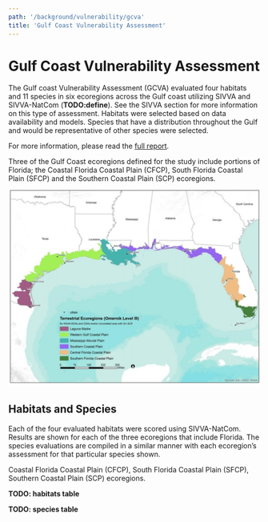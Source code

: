 ```yaml
---
path: '/background/vulnerability/gcva'
title: 'Gulf Coast Vulnerability Assessment'
---
```


# Gulf Coast Vulnerability Assessment
The Gulf coast Vulnerability Assessment (GCVA) evaluated four habitats and 11 species in six ecoregions across the Gulf coast utilizing SIVVA and SIVVA-NatCom (**TODO:define**).  See the SIVVA section for more information on this type of assessment. Habitats were selected based on data availability and models. Species that have a distribution throughout the Gulf and would be representative of other species were selected. 

For more information, please read the [full report](https://gulfcoastprairielcc.org/media/28948/gcva_11162015_final-2.pdf).

Three of the Gulf Coast ecoregions defined for the study include portions of Florida; the Coastal Florida Coastal Plain (CFCP), South Florida Coastal Plain (SFCP) and the Southern Coastal Plain (SCP) ecoregions.

![Gulf coast Vulnerability Assessment ecoregions map](gcva-map.png)

## Habitats and Species

Each of the four evaluated habitats were scored using SIVVA-NatCom.  Results are shown for each of the three ecoregions that include Florida. The species evaluations are compiled in a similar manner with each ecoregion’s assessment for that particular species shown.

Coastal Florida Coastal Plain (CFCP), South Florida Coastal Plain (SFCP), Southern Coastal Plain (SCP) ecoregions.

**TODO: habitats table**

**TODO: species table**

 